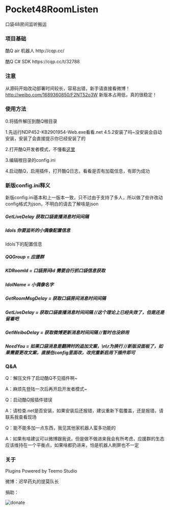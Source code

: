 # Pocket48RoomListen
口袋48房间监听搬运

### 项目基础
<p>酷Q air 机器人 http://cqp.cc/</p>
<p>酷Q C# SDK https://cqp.cc/t/32788</p>

### 注意
从源码开始改动部署时间较长，容易出错，新手请直接看微博！
http://weibo.com/1689360850/F2NT52o3W
新版本占用低，真的很稳定！

### 使用方法
<p>0.将插件解压到酷Q根目录</p>
<p>1.先运行NDP452-KB2901954-Web.exe看看.net 4.5.2安装了吗~没安装会自动安装，安装了会直接提示你已经安装了的</p>
<p>2.打开酷Q开发者模式，不懂看<a href="http://d.cqp.me/Pro/%E5%BC%80%E5%8F%91/%E5%BF%AB%E9%80%9F%E5%85%A5%E9%97%A8">这里</a></p>
<p>3.编辑根目录的config.ini</p>
<p>4.启动酷Q，启用插件，打开酷Q日志，看看是否有加载信息，有即为成功</p>

### 新版config.ini释义
新版config.ini基本和上一版本一致，只不过由于支持了多人，所以做了些许改动
config格式为json，不明白的请去了解啥是json

##### GetLiveDelay 获取口袋直播消息时间间隔
##### Idols 你要监听的小偶像配置信息

<p>Idols下的配置信息</p>

##### QQGroup = 应援群
##### KDRoomId = 口袋房间id 需要自行抓口袋信息获取
##### IdolName = 小偶像名字
##### GetRoomMsgDelay = 获取口袋房间消息时间间隔
##### GetLiveDelay = 获取口袋直播消息时间间隔 //这个理论上已经失效了，但是还是留着吧
##### GetWeiboDelay = 获取微博更新消息时间间隔 //暂时也没卵用
##### NeedYou = 如果口袋消息是翻牌时的追加文案，\n\r为换行 //新版没面板了，如果需要更改文案，直接在config里面改，改完重新启用下插件即可

### Q&A
<p>Q：解压文件了启动酷Q不见插件啊~</p>
<p>A：麻烦先登陆一次后再开启开发者模式~</p>
<p>Q：启动酷Q报插件错误</p>
<p>A：请检查.net是否安装，如果安装后还报错，建议重新下载覆盖，还是报错，请联系我查看现场</p>
<p>Q：能不能多加一点东西，我见其他家机器人蛮多功能的</p>
<p>A：如果有啥建议可以微博跟我说，但是做不做进来我会有所考虑，应援群的生态应该维持在一个平衡点，如果啥都扔进来，怕是机器人刷屏也不一定</p>

### 关于
<p>Plugins Powered by Teemo Studio</p>
<p>微博：迟早药丸的提莫队长</p>
<p>捐助：</p>

![donate](https://github.com/BeatenMo/Pocket48RoomListen/raw/master/donate.jpg)
